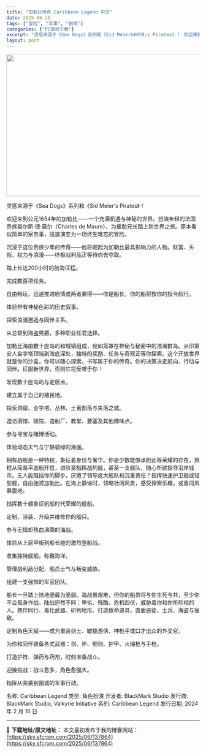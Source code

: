 ```yaml
---
title: "加勒比传奇 Caribbean Legend 中文"
date: 2025-06-25
tags: ["冒险", "军事", "剧情"]
categories: ["PC游戏下载"]
excerpt: "灵感来源于《Sea Dogs》系列和《Sid Meier&#039;s Pirates》！ 欢迎来到公元1654年的加勒比——一个充满机遇与神秘的世界。扮演年轻的法国贵族查尔斯·德·莫尔（Charles de Maure），为援助兄长踏上新世界之旅。原本看似简单的家务事，迅速演变为一场终生难忘的冒险。 沉浸于&hellip;"
layout: post
---
```


<img class="aligncenter size-full wp-image-137865" src="https://sky.sfcrom.com/wp-content/uploads/2025/06/2025062501392344.webp" alt="" width="660" height="370" />

灵感来源于《Sea Dogs》系列和《Sid Meier's Pirates》！

欢迎来到公元1654年的加勒比——一个充满机遇与神秘的世界。扮演年轻的法国贵族查尔斯·德·莫尔（Charles de Maure），为援助兄长踏上新世界之旅。原本看似简单的家务事，迅速演变为一场终生难忘的冒险。

沉浸于这位贵族少年的传奇——他将崛起为加勒比最具影响力的人物。财富、头衔、权力与浪漫——终极战利品正等待你去夺取。

踏上长达200小时的航海征程。

完成数百项任务。

自由畅玩、迅速推进剧情或两者兼得——你是船长，你的船将按你的指令航行。

体验带有神秘色彩的历史叙事。

探索浪漫邂逅与同伴关系。

从总督到海盗男爵，多种职业任君选择。

加勒比海由数十座岛屿和城镇组成，宛如笼罩在神秘与秘密中的浩瀚群岛。从印第安人金字塔顶端到海底深处，独特的奖励、任务与奇观正等你探索。这个开放世界就是你的沙盒，你可以随心探索，书写属于你的传奇。你的决策决定航向、行动与同伴。征服新世界，否则它将反噬于你！

发现数十座岛屿与定居点。

建立属于自己的殖民地。

探索洞窟、金字塔、丛林、土著部落与失落之城。

造访酒馆、妓院、造船厂、教堂、要塞及其他趣味点。

参与寻宝与赌博活动。

体验动态天气与宁静碧绿的海面。

拥有战舰是一种特权，象征着身份与奢华。你是少数能够承担此等荣耀的存在。旅程从简易平底船开启，进阶至指挥战列舰，甚至一支舰队，随心所欲掠夺沿岸城市。无人能阻挡你的脚步。厌倦了领导庞大舰队和沉重责任？指挥快速护卫舰或轻型舰，自由驰骋加勒比。在海上静谧时，领略壮阔风景，感受探索乐趣，或勇闯风暴腹地。

指挥数十艘象征帆船时代荣耀的舰船。

定制、涂装、升级并维修你的船只。

参与无情却热血沸腾的海战。

体验从上层甲板到船长舱的激烈登船战。

收集独特舰船，称霸海洋。

管理战利品分配、船员士气与叛变威胁。

组建一支强悍的军官团队。

船长一旦踏上陆地便最为脆弱。海战虽艰难，但你的船员将与你生死与共，至少你不会孤身作战。陆战迥然不同：卑劣、残酷、危机四伏，威胁着你和你所珍视的人。携伴同行、毒化武器、研判地形、打造致命道具，直面恶徒、士兵、海盗与宿敌。

定制角色天赋——成为重装剑士、敏捷游侠、神枪手或口才出众的外交官。

为你和同伴装备各式武器：剑、斧、细剑、护甲、火绳枪与手枪。

打造护符、弹药与药剂，时刻准备战斗。

迎接挑战：战斗愈多，角色愈强大。

指挥从突袭到围城的军事行动。

名称: Caribbean Legend
类型: 角色扮演
开发者: BlackMark Studio
发行商: BlackMark Studio, Valkyrie Initiative
系列: Caribbean Legend
发行日期: 2024 年 2 月 16 日

---
📖 **下载地址/原文地址：** 本文最初发布于我的博客网站：[https://sky.sfcrom.com/2025/06/137864](https://sky.sfcrom.com/2025/06/137864)
